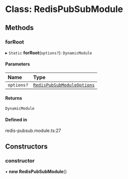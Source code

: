 # Class: RedisPubSubModule

## Methods

### forRoot

▸ `Static` **forRoot**(`options?`): `DynamicModule`

#### Parameters

| Name | Type |
| :------ | :------ |
| `options?` | [`RedisPubSubModuleOptions`](../interfaces/RedisPubSubModuleOptions.md) |

#### Returns

`DynamicModule`

#### Defined in

redis-pubsub.module.ts:27

## Constructors

### constructor

• **new RedisPubSubModule**()
